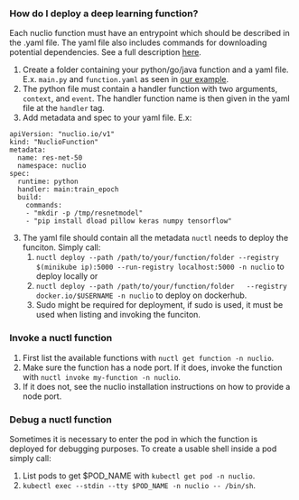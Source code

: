 ### How do I deploy a deep learning function?
Each nuclio function must have an entrypoint which should be described in the .yaml file. The yaml file also includes commands for downloading potential dependencies. See a full description [here](https://nuclio.io/docs/latest/tasks/deploying-functions/).
1. Create a folder containing your python/go/java function and a yaml file. E.x. `main.py` and `function.yaml` as seen in [our example](https://github.com/Frans-Lukas/DLScheduler/tree/main/ResNet50).
2. The python file must contain a handler function with two arguments, `context`, and `event`. The handler function name is then given in the yaml file at the `handler` tag.  
3. Add metadata and spec to your yaml file. E.x:
```
apiVersion: "nuclio.io/v1"
kind: "NuclioFunction"
metadata:
  name: res-net-50
  namespace: nuclio
spec:
  runtime: python
  handler: main:train_epoch
  build:
    commands:
    - "mkdir -p /tmp/resnetmodel"
    - "pip install dload pillow keras numpy tensorflow"
```
3. The yaml file should contain all the metadata `nuctl` needs to deploy the funciton. Simply call:
    1. `nuctl deploy --path /path/to/your/function/folder --registry $(minikube ip):5000 --run-registry localhost:5000 -n nuclio` to deploy locally or
    2. `nuctl deploy --path /path/to/your/function/folder	--registry docker.io/$USERNAME -n nuclio` to deploy on dockerhub. 
    3. Sudo might be required for deployment, if sudo is used, it must be used when listing and invoking the funciton. 

### Invoke a nuctl function
1. First list the available functions with `nuctl get function -n nuclio`.
2. Make sure the function has a node port. If it does, invoke the function with `nuctl invoke my-function -n nuclio`.
3. If it does not, see the nuclio installation instructions on how to provide a node port.  

### Debug a nuctl function
Sometimes it is necessary to enter the pod in which the function is deployed for debugging purposes. To create a usable shell inside a pod simply call:
1. List pods to get $POD_NAME with `kubectl get pod -n nuclio`.
2. `kubectl exec --stdin --tty $POD_NAME -n nuclio -- /bin/sh`.
